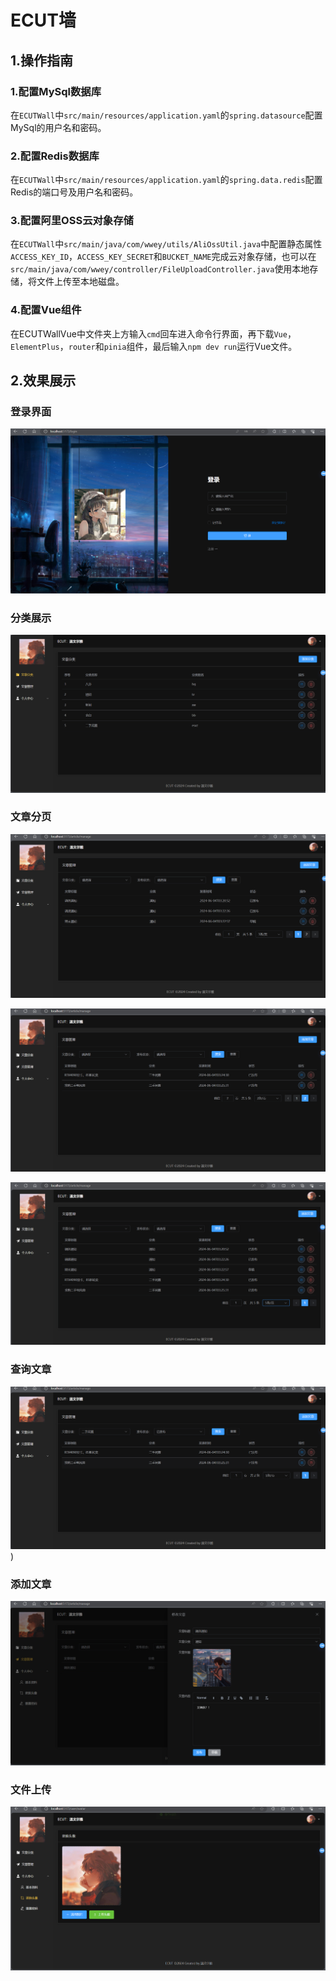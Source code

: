 # ECUT墙

## 1.操作指南

### 1.配置MySql数据库

​	在`ECUTWall`中`src/main/resources/application.yaml`的`spring.datasource`配置MySql的用户名和密码。

### 2.配置Redis数据库

​	在`ECUTWall`中`src/main/resources/application.yaml`的`spring.data.redis`配置Redis的端口号及用户名和密码。

### 3.配置阿里OSS云对象存储

​	在`ECUTWall`中`src/main/java/com/wwey/utils/AliOssUtil.java`中配置静态属性`ACCESS_KEY_ID`，`ACCESS_KEY_SECRET`和`BUCKET_NAME`完成云对象存储，也可以在`src/main/java/com/wwey/controller/FileUploadController.java`使用本地存储，将文件上传至本地磁盘。

### 4.配置Vue组件

​	在ECUTWallVue中文件夹上方输入`cmd`回车进入命令行界面，再下载`Vue`，`ElementPlus`，`router`和`pinia`组件，最后输入`npm dev run`运行Vue文件。

## 2.效果展示

### 登录界面

![](https://github.com/1626901167/ECUTWall/blob/main/img/%E5%B1%8F%E5%B9%95%E6%88%AA%E5%9B%BE%202024-06-04%20034156.png)

### 分类展示

![](https://github.com/1626901167/ECUTWall/blob/main/img/%E5%B1%8F%E5%B9%95%E6%88%AA%E5%9B%BE%202024-06-04%20032723.png)

### 文章分页

![](https://github.com/1626901167/ECUTWall/blob/main/img/%E5%B1%8F%E5%B9%95%E6%88%AA%E5%9B%BE%202024-06-04%20032551.png)

![](https://github.com/1626901167/ECUTWall/blob/main/img/%E5%B1%8F%E5%B9%95%E6%88%AA%E5%9B%BE%202024-06-04%20032600.png)

![](https://github.com/1626901167/ECUTWall/blob/main/img/%E5%B1%8F%E5%B9%95%E6%88%AA%E5%9B%BE%202024-06-04%20032608.png)

### 查询文章

![](https://github.com/1626901167/ECUTWall/blob/main/img/%E5%B1%8F%E5%B9%95%E6%88%AA%E5%9B%BE%202024-06-04%20032640.png))

### 添加文章

![](https://github.com/1626901167/ECUTWall/blob/main/img/%E5%B1%8F%E5%B9%95%E6%88%AA%E5%9B%BE%202024-06-04%20032106.png)

### 文件上传

![](https://github.com/1626901167/ECUTWall/blob/main/img/%E5%B1%8F%E5%B9%95%E6%88%AA%E5%9B%BE%202024-06-04%20032134.png)







